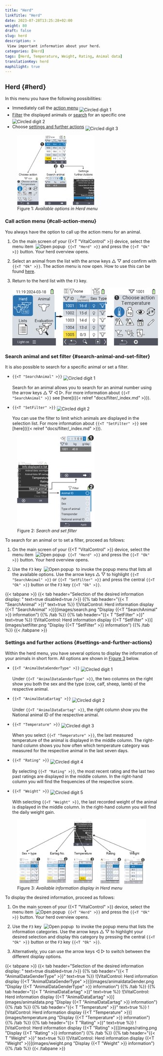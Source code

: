 ```yaml
---
title: "Herd"
linkTitle: "Herd"
date: 2023-07-28T13:25:28+02:00
weight: 80
draft: false
slug: herd
description: >
 View important information about your herd.
categories: [Herd]
tags: [Herd, Temperature, Weight, Rating, Animal data]
translationKey: herd
maphilight: true
---
```

## Herd {#herd}

In this menu you have the following possibilities:

- Immediately call the [action menu](#call-action-menu)  <img src="/digits/1_negative_circled.svg" width="20" align="middle" id="FigureOverview_Digit_1" alt="Circled digit 1" title="Digit 1"/>
- [Filter](#search-animal-and-set-filter) the displayed animals or [search](#search-animal-and-set-filter) for an specific one  <img src="/digits/2_negative_circled.svg" width="20" align="middle" id="FigureOverview_Digit_2" alt="Circled digit 2" title="Digit 2"/>
- Choose [settings and further actions](#settings-and-further-actions)  <img src="/digits/3_negative_circled.svg" width="20" align="middle" id="FigureOverview_Digit_3" alt="Circled digit 3" title="Digit 3"/>

<figure class="figure" style="margin-top: 5px;">
    <img src="images/overview.png" id="FigureOverview" usemap="#FigureOverviewMap" class="border border-2 figure-img img-fluid rounded p-3" style="max-width: 60%;" align="bottom" alt="Herd: Available options in Herd menu" title="Herd: Available options in Herd menu" />
    <figcaption class="figure-caption fs-6">Figure 1: <span style="font-style: italic;">Available options in Herd menu</figcaption>
</figure>

<map name="FigureOverviewMap">
    <area shape="rect" coords="0,430,240,783" alt='{{<T "ChooseAction" >}}' title='{{<T "ChooseAction" >}}' href="#call-action-menu">
    <area shape="rect" coords="312,430,550,783" alt='{{<T "SearchAnimal" >}}' title='{{<T "SearchAnimal" >}}' href="#search-animal-and-set-filter">
    <area shape="rect" coords="625,380,862,783" alt='{{<T "FurtherActions" >}}' title='{{<T "FurtherActions" >}}' href="#settings-and-further-actions">
</map>

### Call action menu {#call-action-menu}

You always have the option to call up the action menu for an animal.

1. On the main screen of your {{<T "VitalControl" >}} device, select the menu item &nbsp;<img src="/icons/main/herd.svg" width="60" align="bottom" alt="Open popup" />&nbsp; `{{<T "Herd" >}}` and press the `{{<T "Ok" >}}` button. Your herd overview opens.

2. Select an animal from the list with the arrow keys △ ▽ and confirm with `{{<T "Ok" >}}`. The action menu is now open. How to use this can be found [here](../actions).

4. Return to the herd list with the `F3` key.

    ![VitalControl: Menu Herd](images/action.png "Call actions")

### Search animal and set filter {#search-animal-and-set-filter}

It is also possible to search for a specific animal or set a filter.

* `{{<T "SearchAnimal" >}}` <img src="/digits/1_negative_circled.svg" width="20" align="middle" alt="Circled digit 1" title="Digit 1"/>

    Search for an animal allows you to search for an animal number using the arrow keys △ ▽ ◁ ▷. For more information about `{{<T "SearchAnimal" >}}` see [here]({{< relref "docs/filter/_index.md" >}}).

* `{{<T "SetFilter" >}}` <img src="/digits/2_negative_circled.svg" width="20" align="middle" alt="Circled digit 2" title="Digit 2"/>

    You can use the filter to limit which animals are displayed in the selection list. For more information about `{{<T "SetFilter" >}}` see [here]({{< relref "docs/filter/_index.md" >}}).

<figure class="figure" style="margin-top: 5px;">
    <img src="images/secondFlowChart.png" id="Figure2"  style="max-width: 60%;" class="border border-2 figure-img img-fluid rounded p-3" align="bottom" alt="Herd: Search and set filter" title="Herd: Search and set filter" />
    <figcaption class="figure-caption fs-6">Figure 2: <span style="font-style: italic;">Search and set filter</figcaption>
</figure>

To search for an animal or to set a filter, proceed as follows:

1. On the main screen of your {{<T "VitalControl" >}} device, select the menu item &nbsp;<img src="/icons/main/herd.svg" width="60" align="bottom" alt="Open popup" />&nbsp; `{{<T "Herd" >}}` and press the `{{<T "Ok" >}}` button. Your herd overview opens.

1. Use the `F3` key &nbsp;<img src="/icons/footer/open-popup.svg" width="15" align="bottom" alt="Open popup" />&nbsp; to invoke the popup menu that lists all the available options. Use the arrow keys △ ▽ to highlight `{{<T "SearchAnimal" >}}` or `{{<T "SetFilter" >}}` and press the central `{{<T "Ok" >}}` button or the `F3` key `{{<T "Ok" >}}`.

{{< tabpane >}}
{{< tab header="Selection of the desired information display: " text=true disabled=true />}}
{{% tab header="{{< T \"SearchAnimal\" >}}" text=true %}}
![VitalControl: Herd information display {{<T "SearchAnimal" >}}](images/search.png "Display {{<T "SearchAnimal" >}} information")
{{% /tab %}}
{{% tab header="{{< T \"SetFilter\" >}}" text=true %}}
![VitalControl: Herd information display {{<T "SetFilter" >}}](images/setfilter.png "Display {{<T "SetFilter" >}} information")
{{% /tab %}}
{{< /tabpane >}}

### Settings and further actions {#settings-and-further-actions}

Within the herd menu, you have several options to display the information of your animals in short form. All options are shown in [Figure 3](#Figure3) below.

* `{{<T "AnimalDataGenderType" >}}` <img src="/digits/1_negative_circled.svg" width="20" align="middle" alt="Circled digit 1" title="Digit 1"/>

    Under `{{<T "AnimalDataGenderType" >}}`, the two columns on the right show you both the sex and the type (cow, calf, sheep, lamb) of the respective animal.

* `{{<T "AnimalDataEartag" >}}` <img src="/digits/2_negative_circled.svg" width="20" align="middle" alt="Circled digit 2" title="Digit 2"/>

    Under `{{<T "AnimalDataEartag" >}}`, the right column show you the National animal ID of the respective animal.

* `{{<T "Temperature" >}}` <img src="/digits/3_negative_circled.svg" width="20" align="middle" alt="Circled digit 3" title="Digit 3"/>

    When you select `{{<T "Temperature" >}}`, the last measured temperature of the animal is displayed in the middle column. The right-hand column shows you how often which temperature category was measured for the respective animal in the last seven days.

* `{{<T "Rating" >}}` <img src="/digits/4_negative_circled.svg" width="20" align="middle" alt="Circled digit 4" title="Digit 4"/>

    By selecting `{{<T "Rating" >}}`, the most recent rating and the last two past ratings are displayed in the middle column. In the right-hand column you will find the frequencies of the respective score.

* `{{<T "Weight" >}}` <img src="/digits/5_negative_circled.svg" width="20" align="middle" alt="Circled digit 5" title="Digit 5"/>

    With selecting `{{<T "Weight" >}}`, the last recorded weight of the animal is displayed in the middle column. In the right-hand column you will find the daily weight gain.

<figure class="figure" style="margin-top: 5px;">
    <img src="images/flowChartHerdMinimal.png" id="Figure3" class="border border-2 figure-img img-fluid rounded p-3" align="bottom" alt="Herd: Available information display in Herd menu" title="Herd: Available information display in Herd menu" />
    <figcaption class="figure-caption fs-6">Figure 3: <span style="font-style: italic;">Available information display in Herd menu</figcaption>
</figure>

To display the desired information, proceed as follows:

1. On the main screen of your {{<T "VitalControl" >}} device, select the menu item &nbsp;<img src="/icons/main/herd.svg" width="60" align="bottom" alt="Open popup" />&nbsp; `{{<T "Herd" >}}` and press the `{{<T "Ok" >}}` button. Your herd overview opens.

1. Use the `F3` key &nbsp;<img src="/icons/footer/open-popup.svg" width="15" align="bottom" alt="Open popup" />&nbsp; to invoke the popup menu that lists the information categories. Use the arrow keys △ ▽ to highlight your desired selection and display this category by pressing the central `{{<T "Ok" >}}` button or the `F3` key `{{<T "Ok" >}}`.

1. Alternatively, you can use the arrow keys ◁ ▷ to switch between the different display options.

{{< tabpane >}}
{{< tab header="Selection of the desired information display: " text=true disabled=true />}}
{{% tab header="{{< T \"AnimalDataGenderType\" >}}" text=true %}}
![VitalControl: Herd information display {{<T "AnimalDataGenderType" >}}](images/animaldataGender.png "Display {{<T "AnimalDataGenderType" >}} information")
{{% /tab %}}
{{% tab header="{{< T \"AnimalDataEartag\" >}}" text=true %}}
![VitalControl: Herd information display {{<T "AnimalDataEartag" >}}](images/animaldata.png "Display {{<T "AnimalDataEartag" >}} information")
{{% /tab %}}
{{% tab header="{{< T \"Temperature\" >}}" text=true %}}
![VitalControl: Herd information display {{<T "Temperature" >}}](images/temperature.png "Display {{<T "Temperature" >}} information")
{{% /tab %}}
{{% tab header="{{< T \"Rating\" >}}" text=true %}}
![VitalControl: Herd information display {{<T "Rating" >}}](images/rating.png "Display {{<T "Rating" >}} information")
{{% /tab %}}
{{% tab header="{{< T \"Weight\" >}}" text=true %}}
![VitalControl: Herd information display {{<T "Weight" >}}](images/weight.png "Display {{<T "Weight" >}} information")
{{% /tab %}}
{{< /tabpane >}}
